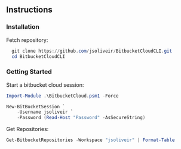 ## Instructions

### Installation

Fetch repository:

```powershell
  git clone https://github.com/jsoliveir/BitbucketCloudCLI.git 
  cd BitbucketCloudCLI
```

### Getting Started

Start a bitbucket cloud session:

```powershell
Import-Module .\BitbucketCloud.psm1 -Force

New-BitBucketSession `
    -Username jsoliveir `
    -Password (Read-Host "Password" -AsSecureString)
```

Get Repositories:

```powershell
Get-BitbucketRepositories -Workspace "jsoliveir" | Format-Table
```